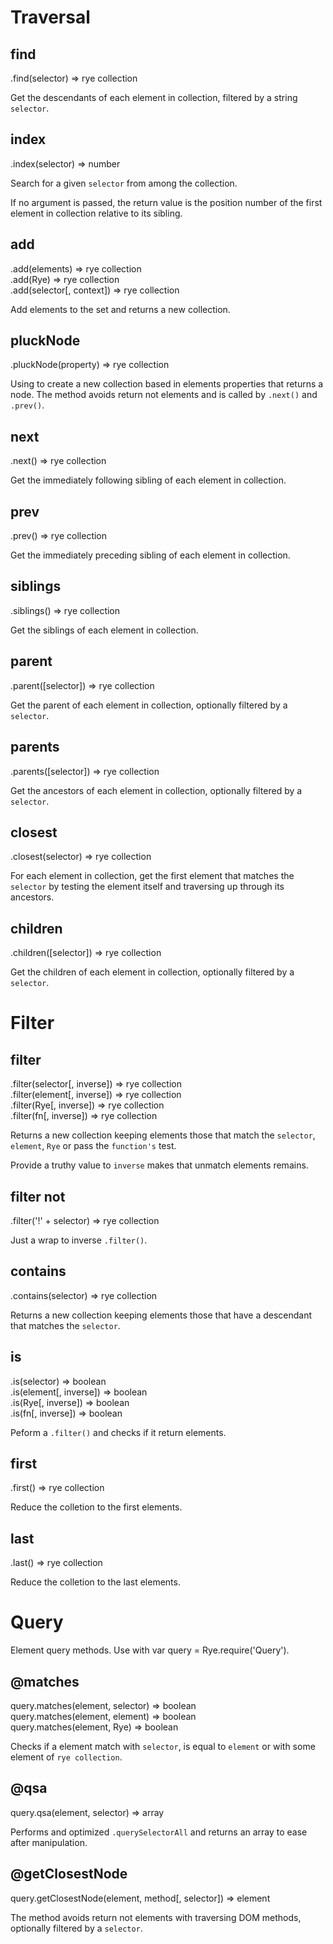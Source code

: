 Traversal
==================

find
------------------
<div class="api">
    .find(selector) <span>⇒ rye collection</span>
</div>

Get the descendants of each element in collection, filtered by a string `selector`.


index
------------------
<div class="api">
    .index(selector) <span>⇒ number</span>
</div>

Search for a given `selector` from among the collection. 

If no argument is passed, the return value is the position number of the first element in collection relative to its sibling.


add
------------------
<div class="api">
    .add(elements) <span>⇒ rye collection</span><br>
    .add(Rye) <span>⇒ rye collection</span><br>
    .add(selector[, context]) <span>⇒ rye collection</span>
</div>

Add elements to the set and returns a new collection. 


pluckNode
------------------
<div class="api">
    .pluckNode(property) <span>⇒ rye collection</span>
</div>

Using to create a new collection based in elements properties that returns a node. The method avoids return not elements and is called by `.next()` and `.prev()`.


next
------------------
<div class="api">
    .next() <span>⇒ rye collection</span>
</div>

Get the immediately following sibling of each element in collection.


prev
------------------
<div class="api">
    .prev() <span>⇒ rye collection</span>
</div>

Get the immediately preceding sibling of each element in collection.


siblings
------------------
<div class="api">
    .siblings() <span>⇒ rye collection</span>
</div>

Get the siblings of each element in collection.


parent
------------------
<div class="api">
    .parent([selector]) <span>⇒ rye collection</span>
</div>

Get the parent of each element in collection, optionally filtered by a `selector`.


parents
------------------
<div class="api">
    .parents([selector]) <span>⇒ rye collection</span>
</div>

Get the ancestors of each element in collection, optionally filtered by a `selector`.


closest
------------------
<div class="api">
    .closest(selector) <span>⇒ rye collection</span>
</div>

For each element in collection, get the first element that matches the `selector` by testing the element itself and traversing up through its ancestors.


children
------------------
<div class="api">
    .children([selector]) <span>⇒ rye collection</span>
</div>

Get the children of each element in collection, optionally filtered by a `selector`.



Filter
==================

filter
------------------
<div class="api">
    .filter(selector[, inverse]) <span>⇒ rye collection</span><br>
    .filter(element[, inverse]) <span>⇒ rye collection</span><br>
    .filter(Rye[, inverse]) <span>⇒ rye collection</span><br>
    .filter(fn[, inverse]) <span>⇒ rye collection</span>
</div>

Returns a new collection keeping elements those that match the `selector`, `element`, `Rye` or pass the `function's` test.

Provide a truthy value to `inverse` makes that unmatch elements remains.

filter not
------------------
<div class="api">
    .filter('!' + selector) <span>⇒ rye collection</span>
</div>

Just a wrap to inverse `.filter()`.


contains
------------------
<div class="api">
    .contains(selector) <span>⇒ rye collection</span>
</div>

Returns a new collection keeping elements those that have a descendant that matches the `selector`.


is
------------------
<div class="api">
    .is(selector) <span>⇒ boolean</span><br>
    .is(element[, inverse]) <span>⇒ boolean</span><br>
    .is(Rye[, inverse]) <span>⇒ boolean</span><br>
    .is(fn[, inverse]) <span>⇒ boolean</span>
</div>

Peform a `.filter()` and checks if it return elements.


first
------------------
<div class="api">
    .first() <span>⇒ rye collection</span>
</div>

Reduce the colletion to the first elements.


last
------------------
<div class="api">
    .last() <span>⇒ rye collection</span>
</div>

Reduce the colletion to the last elements.



Query
==================

Element query methods. Use with var query = Rye.require('Query').

@matches
------------------
<div class="api">
    query.matches(element, selector) <span>⇒ boolean</span><br>
    query.matches(element, element) <span>⇒ boolean</span><br>
    query.matches(element, Rye) <span>⇒ boolean</span>
</div>

Checks if a element match with `selector`, is equal to `element` or with some element of `rye collection`.


@qsa
------------------
<div class="api">
    query.qsa(element, selector) <span>⇒ array</span>
</div>

Performs and optimized `.querySelectorAll` and returns an array to ease after manipulation.


@getClosestNode
------------------
<div class="api">
    query.getClosestNode(element, method[, selector]) <span>⇒ element</span>
</div>

The method avoids return not elements with traversing DOM methods, optionally filtered by a `selector`.


